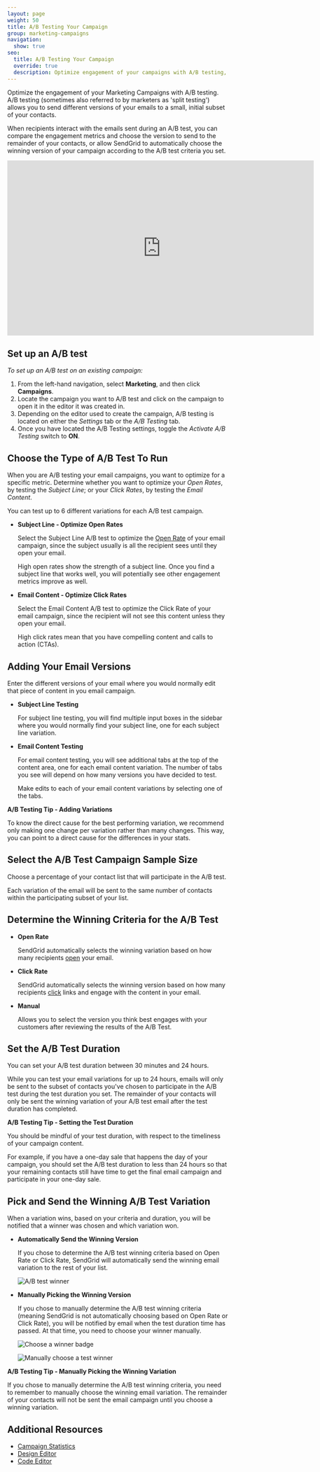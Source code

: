 ```yaml
---
layout: page
weight: 50
title: A/B Testing Your Campaign
group: marketing-campaigns
navigation:
  show: true
seo:
  title: A/B Testing Your Campaign
  override: true
  description: Optimize engagement of your campaigns with A/B testing, by sending different versions of your emails to a small subset of your contacts and measuring the engagement results.
---
```

Optimize the engagement of your Marketing Campaigns with A/B testing. A/B testing (sometimes also referred to by marketers as 'split testing') allows you to send different versions of your emails to a small, initial subset of your contacts.

When recipients interact with the emails sent during an A/B test, you can compare the engagement metrics and choose the version to send to the remainder of your contacts, or allow SendGrid to automatically choose the winning version of your campaign according to the A/B test criteria you set.

<iframe src="https://player.vimeo.com/video/225916632" width="700" height="400" frameborder="0" webkitallowfullscreen mozallowfullscreen allowfullscreen></iframe>

##  Set up an A/B test
 *To set up an A/B test on an existing campaign:*

1. From the left-hand navigation, select **Marketing**, and then click **Campaigns**.
2. Locate the campaign you want to A/B test and click on the campaign to open it in the editor it was created in.
3. Depending on the editor used to create the campaign, A/B testing is located on either the *Settings* tab or the *A/B Testing* tab.
4. Once you have located the A/B Testing settings, toggle the *Activate A/B Testing* switch to **ON**.

##  Choose the Type of A/B Test To Run
When you are A/B testing your email campaigns, you want to optimize for a specific metric. Determine whether you want to optimize your *Open Rates*, by testing the *Subject Line*; or your *Click Rates*, by testing the *Email Content*.

<call-out>

You can test up to 6 different variations for each A/B test campaign.  

</call-out>

- **Subject Line - Optimize Open Rates**

	Select the Subject Line A/B test to optimize the [Open Rate]({{root_url}}/glossary/open-rate/) of your email campaign, since the subject usually is all the recipient sees until they open your email.

	High open rates show the strength of a subject line. Once you find a subject line that works well, you will potentially see other engagement metrics improve as well.

- **Email Content - Optimize Click Rates**

	Select the Email Content A/B test to optimize the Click Rate of your email campaign, since the recipient will not see this content unless they open your email.

    High click rates mean that you have compelling content and calls to action (CTAs).

##  Adding Your Email Versions
Enter the different versions of your email where you would normally edit that piece of content in you email campaign.

- **Subject Line Testing**

  For subject line testing, you will find multiple input boxes in the sidebar where you would normally find your subject line, one for each subject line variation.

- **Email Content Testing**

  For email content testing, you will see additional tabs at the top of the content area, one for each email content variation. The number of tabs you see will depend on how many versions you have decided to test.

  Make edits to each of your email content variations by selecting one of the tabs.

<call-out>

**A/B Testing Tip - Adding Variations**

To know the direct cause for the best performing variation, we recommend only making one change per variation rather than many changes. This way, you can point to a direct cause for the differences in your stats.

</call-out>

##  Select the A/B Test Campaign Sample Size
Choose a percentage of your contact list that will participate in the A/B test.

Each variation of the email will be sent to the same number of contacts within the participating subset of your list.



##  Determine the Winning Criteria for the A/B Test
- **Open Rate**

  SendGrid automatically selects the winning variation based on how many recipients [open]({{root_url}}/glossary/opens/) your email.

- **Click Rate**

  SendGrid automatically selects the winning version based on how many recipients [click]({{root_url}}/glossary/clicks/) links and engage with the content in your email.

- **Manual**

	Allows you to select the version you think best engages with your customers after reviewing the results of the A/B Test.


##  Set the A/B Test Duration
You can set your A/B test duration between 30 minutes and 24 hours.

While you can test your email variations for up to 24 hours, emails will only be sent to the subset of contacts you've chosen to participate in the A/B test during the test duration you set. The remainder of your contacts will only be sent the winning variation of your A/B test email after the test duration has completed.

<call-out>

**A/B Testing Tip - Setting the Test Duration**

You should be mindful of your test duration, with respect to the timeliness of your campaign content.

For example, if you have a one-day sale that happens the day of your campaign, you should set the A/B test duration to less than 24 hours so that your remaining contacts still have time to get the final email campaign and participate in your one-day sale.

</call-out>

##  Pick and Send the Winning A/B Test Variation
When a variation wins, based on your criteria and duration, you will be notified that a winner was chosen and which variation won.

- **Automatically Send the Winning Version**

	If you chose to determine the A/B test winning criteria based on Open Rate or Click Rate, SendGrid will automatically send the winning email variation to the rest of your list.

  ![]({{root_url}}/images/ab_testing_4.png "A/B test winner")

- **Manually Picking the Winning Version**

	If you chose to manually determine the A/B test winning criteria (meaning SendGrid is not automatically choosing based on Open Rate or Click Rate), you will be notified by email when the test duration time has passed. At that time, you need to choose your winner manually.

  ![]({{root_url}}/images/ab_testing_3.png "Choose a winner badge")

  ![]({{root_url}}/images/ab_testing_2.png "Manually choose a test winner")

<call-out>

**A/B Testing Tip - Manually Picking the Winning Variation**

If you chose to manually determine the A/B test winning criteria, you need to remember to manually choose the winning email variation. The remainder of your contacts will not be sent the email campaign until you choose a winning variation.

</call-out>



 ## 	Additional Resources

- [Campaign Statistics]({{root_url}}/ui/analytics-and-reporting/marketing-campaigns-stats/)
- [Design Editor]({{root_url}}/ui/sending-email/editor/#the-design-editor)
- [Code Editor]({{root_url}}/ui/sending-email/editor/#the-code-editor)
